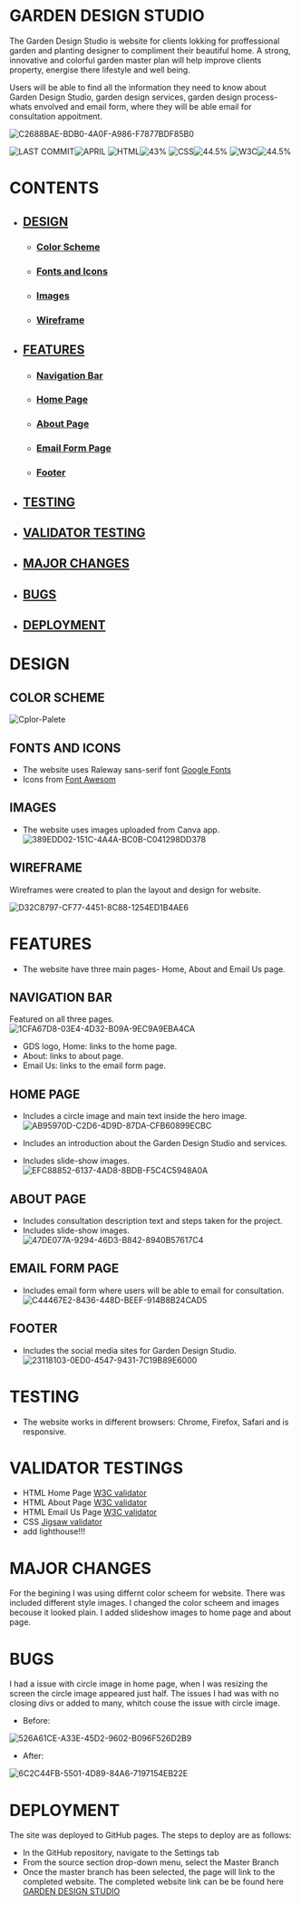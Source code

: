 # GARDEN DESIGN STUDIO
The Garden Design Studio is website for clients lokking for proffessional garden and planting designer to compliment their beautiful home. A strong, innovative and colorful garden master plan will help improve clients property, energise there lifestyle and well being.

Users will be able to find all the information they need to know about Garden Design Studio, garden design services, garden design process- whats envolved and email form, where they will be able email for consultation appoitment.

![C2688BAE-BDB0-4A0F-A986-F7877BDF85B0](https://user-images.githubusercontent.com/127971416/233208905-5bb2f0a1-8f8d-4d16-b133-502eb30cef65.jpg)

![LAST COMMIT]( https://placehold.co/125x35/3a3b3d/ffffff?text=LAST+COMMIT )![APRIL]( https://placehold.co/100x35/fec900/ffffff?text=APRIL ) ![HTML]( https://placehold.co/80x35/3a3b3d/ffffff?text=HTML )![43%]( https://placehold.co/80x35/db2700/ffffff?text=43% ) ![CSS]( https://placehold.co/80x35/3a3b3d/ffffff?text=CSS )![44.5%]( https://placehold.co/80x35/074cff/ffffff?text=44.5% ) ![W3C]( https://placehold.co/80x35/3a3b3d/ffffff?text=W3C )![44.5%]( https://placehold.co/105x35/69c404/ffffff?text=VALIDATED )


# CONTENTS
  * ## [DESIGN]( https://github.com/Indrakens/garden-design-studio#design )
      * ### [Color Scheme]( https://github.com/Indrakens/garden-design-studio#color-scheme )
      * ### [Fonts and Icons]( https://github.com/Indrakens/garden-design-studio#fonts-and-icons )
      * ### [Images]( https://github.com/Indrakens/garden-design-studio#images )
      * ### [Wireframe]( https://github.com/Indrakens/garden-design-studio#wireframes )
  * ## [FEATURES]( https://github.com/Indrakens/garden-design-studio#features )
      * ### [Navigation Bar]( https://github.com/Indrakens/garden-design-studio#features )
      * ###  [Home Page]( https://github.com/Indrakens/garden-design-studio#home-page )
      * ### [About Page]( https://github.com/Indrakens/garden-design-studio#about-page )
      * ### [Email Form Page]( https://github.com/Indrakens/garden-design-studio#email-form-page )
      * ### [Footer]( https://github.com/Indrakens/garden-design-studio#footer )
  *  ## [TESTING]( https://github.com/Indrakens/garden-design-studio#testing )
  *  ## [VALIDATOR TESTING]( https://github.com/Indrakens/garden-design-studio#validator-testings )
  *  ## [MAJOR CHANGES]( https://github.com/Indrakens/garden-design-studio#major-changes )
  *  ## [BUGS]( https://github.com/Indrakens/garden-design-studio#bugs )
  *  ## [DEPLOYMENT]( https://github.com/Indrakens/garden-design-studio#deployment )



# DESIGN
## COLOR SCHEME
![Cplor-Palete](https://user-images.githubusercontent.com/127971416/233114563-9fc341fa-3d31-4268-a526-9bb0f01a0357.png)

## FONTS AND ICONS
* The website uses Raleway sans-serif font [Google Fonts]( https://fonts.google.com/ )
* Icons from [Font Awesom]( https://fontawesome.com/ )

## IMAGES
* The website uses images uploaded from Canva app.
![389EDD02-151C-4A4A-BC0B-C041298DD378](https://user-images.githubusercontent.com/127971416/233204945-9fce940e-4cce-4e2d-bfc9-fcf1bf91173e.png)

 ## WIREFRAME
 Wireframes were created to plan the layout and design for website.

 ![D32C8797-CF77-4451-8C88-1254ED1B4AE6](https://user-images.githubusercontent.com/127971416/233416840-e7b4d61f-35b0-41a7-b253-19876969e7b8.jpg)

 # FEATURES
 * The website have three main pages- Home, About and Email Us page.
 ## NAVIGATION BAR
 Featured on all three pages.
 ![1CFA67D8-03E4-4D32-B09A-9EC9A9EBA4CA](https://user-images.githubusercontent.com/127971416/233458560-f6ae838d-d58c-4bfa-9b9d-4066d210d975.jpg)
 * GDS logo, Home: links to the home page.
 * About: links to about page.
 * Email Us: links to the email form page.
 
 ## HOME PAGE
 * Includes a circle image and main text inside the hero image.
 ![AB95970D-C2D6-4D9D-87DA-CFB60899ECBC](https://user-images.githubusercontent.com/127971416/233458974-7da3da30-90c7-4a58-a96c-99d43fed94f9.jpeg)

 * Includes an introduction about the Garden Design Studio and services.
 * Includes slide-show images. 
 ![EFC88852-6137-4AD8-8BDB-F5C4C5948A0A](https://user-images.githubusercontent.com/127971416/233459263-12c54682-6756-4e83-bdac-4dbd34e06d1e.jpeg)

## ABOUT PAGE
* Includes consultation description text and steps taken for the project.
* Includes slide-show images.
![47DE077A-9294-46D3-B842-8940B57617C4](https://user-images.githubusercontent.com/127971416/233459526-fda0dedb-df05-49e1-8a99-b4bf7c558931.jpeg)

## EMAIL FORM PAGE
* Includes email form where users will be able to email for consultation.
![C44467E2-8436-448D-BEEF-914B8B24CAD5](https://user-images.githubusercontent.com/127971416/233459728-68cc80cb-0ffd-453e-bed4-31c2679ef018.jpg)

## FOOTER
* Includes the social media sites for Garden Design Studio.
![23118103-0ED0-4547-9431-7C19B89E6000](https://user-images.githubusercontent.com/127971416/233460219-034bc93a-2b1c-4a36-a850-0994ce276357.jpg) 

# TESTING
* The website works in different browsers: Chrome, Firefox, Safari and is responsive.

# VALIDATOR TESTINGS
* HTML Home Page [W3C validator]( https://validator.w3.org/nu/#textarea )
* HTML About Page [W3C validator]( https://validator.w3.org/nu/#textarea )
* HTML Email Us Page [W3C validator]( https://validator.w3.org/nu/#textarea )
* CSS [Jigsaw validator]( https://jigsaw.w3.org/css-validator/validator )
* add lighthouse!!!

# MAJOR CHANGES
For the begining I was using differnt color scheem for website. There was included different style images. I changed the color scheem and images becouse it looked plain. I added slideshow images to home page and about page.

# BUGS
I had a issue with circle image in home page, when I was resizing the screen the circle image appeared just half. The issues I had was with no closing divs or added to many, whitch couse the issue with circle image. 
* Before: 

![526A61CE-A33E-45D2-9602-B096F526D2B9](https://user-images.githubusercontent.com/127971416/233215792-3ce64624-b0f8-49d2-859a-8cf756ab1d9a.jpg)

* After:

![6C2C44FB-5501-4D89-84A6-7197154EB22E](https://user-images.githubusercontent.com/127971416/233215947-67220c08-ab16-43f2-8c10-5544da0c231a.jpg)



# DEPLOYMENT
The site was deployed to GitHub pages. The steps to deploy are as follows:
* In the GitHub repository, navigate to the Settings tab
* From the source section drop-down menu, select the Master Branch
* Once the master branch has been selected, the page will link to the completed website.
The completed website link can be be found here [GARDEN DESIGN STUDIO](  https://indrakens.github.io/garden-design-studio/ )




